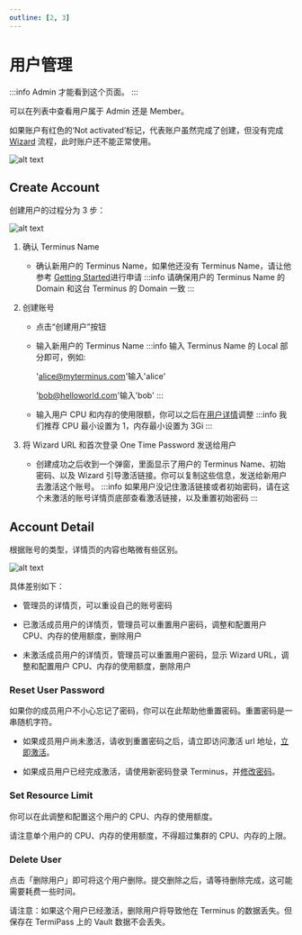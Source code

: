 ```yaml
---
outline: [2, 3]
---
```


# 用户管理

:::info
Admin 才能看到这个页面。
:::

可以在列表中查看用户属于 Admin 还是 Member。

如果账户有红色的‘Not activated’标记，代表账户虽然完成了创建，但没有完成 [Wizard](../setup/wizard.md) 流程，此时账户还不能正常使用。

![alt text](/images/how-to/terminus/settings_users.png)

## Create Account

创建用户的过程分为 3 步：

![alt text](/images/how-to/terminus/settings_create_account.png)

1. 确认 Terminus Name

   - 确认新用户的 Terminus Name，如果他还没有 Terminus Name，请让他参考 [Getting Started](../../../overview/introduction/getting-started/index.md)进行申请
     :::info
     请确保用户的 Terminus Name 的 Domain 和这台 Terminus 的 Domain 一致
     :::

2. 创建账号

   - 点击“创建用户”按钮
   - 输入新用户的 Terminus Name
     :::info
     输入 Terminus Name 的 Local 部分即可，例如:

     'alice@myterminus.com'输入'alice'

     'bob@helloworld.com'输入'bob'
     :::

   - 输入用户 CPU 和内存的使用限额，你可以之后在[用户详情](#set-resource-limit)调整
     :::info
     我们推荐 CPU 最小设置为 1，内存最小设置为 3Gi
     :::

3. 将 Wizard URL 和首次登录 One Time Password 发送给用户

   - 创建成功之后收到一个弹窗，里面显示了用户的 Terminus Name、初始密码、以及 Wizard 引导激活链接。你可以复制这些信息，发送给新用户去激活这个账号。
     :::info
     如果用户没记住激活链接或者初始密码，请在这个未激活的账号详情页底部查看激活链接，以及重置初始密码
     :::

## Account Detail

根据账号的类型，详情页的内容也略微有些区别。

![alt text](/images/how-to/terminus/settings_user_info.png)

具体差别如下：

- 管理员的详情页，可以重设自己的账号密码

- 已激活成员用户的详情页，管理员可以重置用户密码，调整和配置用户 CPU、内存的使用额度，删除用户

- 未激活成员用户的详情页，管理员可以重置用户密码，显示 Wizard URL，调整和配置用户 CPU、内存的使用额度，删除用户

### Reset User Password

如果你的成员用户不小心忘记了密码，你可以在此帮助他重置密码。重置密码是一串随机字符。

- 如果成员用户尚未激活，请收到重置密码之后，请立即访问激活 url 地址，[立即激活](../setup/wizard.md)。

- 如果成员用户已经完成激活，请使用新密码登录 Terminus，并[修改密码](../settings/home.md#修改密码)。

### Set Resource Limit

你可以在此调整和配置这个用户的 CPU、内存的使用额度。

请注意单个用户的 CPU、内存的使用额度，不得超过集群的 CPU、内存的上限。

### Delete User

点击「删除用户」即可将这个用户删除。提交删除之后，请等待删除完成，这可能需要耗费一些时间。

请注意：如果这个用户已经激活，删除用户将导致他在 Terminus 的数据丢失。但保存在 TermiPass 上的 Vault 数据不会丢失。

